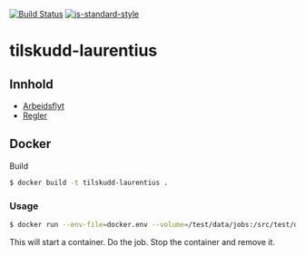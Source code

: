 [![Build Status](https://travis-ci.org/telemark/tilskudd-laurentius.svg?branch=master)](https://travis-ci.org/telemark/tilskudd-laurentius)
[![js-standard-style](https://img.shields.io/badge/code%20style-standard-brightgreen.svg?style=flat)](https://github.com/feross/standard)
# tilskudd-laurentius

## Innhold
- [Arbeidsflyt](docs/workflow.md)
- [Regler](docs/rules.md)

## Docker
Build

```sh
$ docker build -t tilskudd-laurentius .
```

### Usage
```sh
$ docker run --env-file=docker.env --volume=/test/data/jobs:/src/test/data/jobs --rm tilskudd-laurentius
```

This will start a container. Do the job. Stop the container and remove it.
